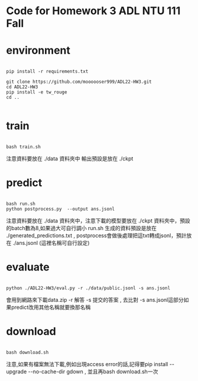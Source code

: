 # Code for Homework 3 ADL NTU 111 Fall

# environment

```shell

pip install -r requirements.txt

git clone https://github.com/moooooser999/ADL22-HW3.git
cd ADL22-HW3
pip install -e tw_rouge
cd ..


```

# train

```shell

bash train.sh

```
注意資料要放在 ./data 資料夾中
輸出預設是放在 ./ckpt

# predict

```shell

bash run.sh
python postprocess.py  --output ans.jsonl

```
注意資料要放在 ./data 資料夾中，注意下載的模型要放在 ./ckpt 資料夾中，預設的batch數為8,如果過大可自行調小
run.sh 生成的資料預設是放在 ./generated_predictions.txt ,  postprocess會做後處理把這txt轉成jsonl，預計放在 ./ans.jsonl (這裡名稱可自行設定)

# evaluate

```shell

python ./ADL22-HW3/eval.py -r ./data/public.jsonl -s ans.jsonl

```
會用到網路來下載data.zip
-r 解答 -s 提交的答案 , 去比對
-s ans.jsonl這部分如果predict改用其他名稱就要換那名稱

# download

```shell

bash download.sh

```
注意,如果有檔案無法下載,例如出現access error的話,記得要pip install --upgrade --no-cache-dir gdown , 並且再bash download.sh一次

